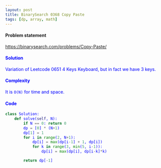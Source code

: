 ```yaml
---
layout: post
title: BinarySearch 0368 Copy Paste
tags: [dp, array, math]
---
```


#### Problem statement

<a href="https://binarysearch.com/problems/Copy-Paste/"> <font color = blue>https://binarysearch.com/problems/Copy-Paste/

#### Solution
Variation of Leetcode 0651 4 Keys Keyboard, but in fact we have 3 keys.

#### Complexity
It is `O(N)` for time and space.

#### Code
```python
class Solution:
    def solve(self, N):
        if N == 0: return 0
        dp = [0] * (N+1)
        dp[1] = 1
        for i in range(2, N+1):
            dp[i] = max(dp[i-1] + 1, dp[i])
            for k in range(3, min(5, i-1)):
                dp[i] = max(dp[i], dp[i-k]*k)

        return dp[-1]
```
